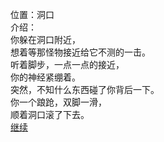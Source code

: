 位置：洞口  
介绍：  
你躲在洞口附近，  
想着等那怪物接近给它不测的一击。  
听着脚步，一点一点的接近，  
你的神经紧绷着。  
突然，不知什么东西碰了你背后一下。  
你一个踉跄，双脚一滑，  
顺着洞口滚了下去。  
[继续](room_6.md)